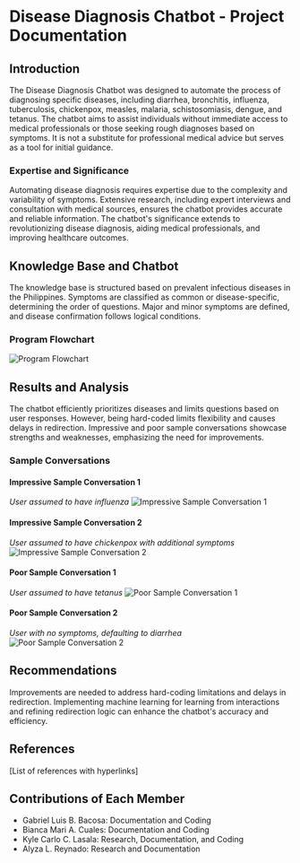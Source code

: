 # Disease Diagnosis Chatbot - Project Documentation

## Introduction

The Disease Diagnosis Chatbot was designed to automate the process of diagnosing specific diseases, including diarrhea, bronchitis, influenza, tuberculosis, chickenpox, measles, malaria, schistosomiasis, dengue, and tetanus. The chatbot aims to assist individuals without immediate access to medical professionals or those seeking rough diagnoses based on symptoms. It is not a substitute for professional medical advice but serves as a tool for initial guidance.

### Expertise and Significance

Automating disease diagnosis requires expertise due to the complexity and variability of symptoms. Extensive research, including expert interviews and consultation with medical sources, ensures the chatbot provides accurate and reliable information. The chatbot's significance extends to revolutionizing disease diagnosis, aiding medical professionals, and improving healthcare outcomes.

## Knowledge Base and Chatbot

The knowledge base is structured based on prevalent infectious diseases in the Philippines. Symptoms are classified as common or disease-specific, determining the order of questions. Major and minor symptoms are defined, and disease confirmation follows logical conditions.

### Program Flowchart

![Program Flowchart](https://github.com/KyleCarlo/ChatBot/assets/90784458/f4e94590-af26-4fb3-93d8-51e88ea0dd4e)

## Results and Analysis

The chatbot efficiently prioritizes diseases and limits questions based on user responses. However, being hard-coded limits flexibility and causes delays in redirection. Impressive and poor sample conversations showcase strengths and weaknesses, emphasizing the need for improvements.

### Sample Conversations

#### Impressive Sample Conversation 1
*User assumed to have influenza*
![Impressive Sample Conversation 1](link_to_image)

#### Impressive Sample Conversation 2
*User assumed to have chickenpox with additional symptoms*
![Impressive Sample Conversation 2](link_to_image)

#### Poor Sample Conversation 1
*User assumed to have tetanus*
![Poor Sample Conversation 1](link_to_image)

#### Poor Sample Conversation 2
*User with no symptoms, defaulting to diarrhea*
![Poor Sample Conversation 2](link_to_image)

## Recommendations

Improvements are needed to address hard-coding limitations and delays in redirection. Implementing machine learning for learning from interactions and refining redirection logic can enhance the chatbot's accuracy and efficiency.

## References

[List of references with hyperlinks]

## Contributions of Each Member

- Gabriel Luis B. Bacosa: Documentation and Coding
- Bianca Mari A. Cuales: Documentation and Coding
- Kyle Carlo C. Lasala: Research, Documentation, and Coding
- Alyza L. Reynado: Research and Documentation
